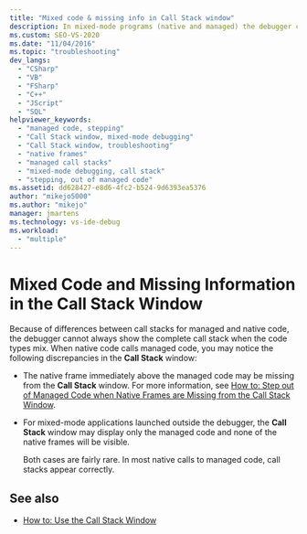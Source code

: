 ```yaml
---
title: "Mixed code & missing info in Call Stack window"
description: In mixed-mode programs (native and managed) the debugger can't always show the complete call stack. Learn the possible discrepancies when native code calls managed code.
ms.custom: SEO-VS-2020
ms.date: "11/04/2016"
ms.topic: "troubleshooting"
dev_langs:
  - "CSharp"
  - "VB"
  - "FSharp"
  - "C++"
  - "JScript"
  - "SQL"
helpviewer_keywords:
  - "managed code, stepping"
  - "Call Stack window, mixed-mode debugging"
  - "Call Stack window, troubleshooting"
  - "native frames"
  - "managed call stacks"
  - "mixed-mode debugging, call stack"
  - "stepping, out of managed code"
ms.assetid: dd628427-e8d6-4fc2-b524-9d6393ea5376
author: "mikejo5000"
ms.author: "mikejo"
manager: jmartens
ms.technology: vs-ide-debug
ms.workload:
  - "multiple"
---
```

# Mixed Code and Missing Information in the Call Stack Window
Because of differences between call stacks for managed and native code, the debugger cannot always show the complete call stack when the code types mix. When native code calls managed code, you may notice the following discrepancies in the **Call Stack** window:

- The native frame immediately above the managed code may be missing from the **Call Stack** window. For more information, see [How to: Step out of Managed Code when Native Frames are Missing from the Call Stack Window](how-to-use-the-call-stack-window.md).

- For mixed-mode applications launched outside the debugger, the **Call Stack** window may display only the managed code and none of the native frames will be visible.

  Both cases are fairly rare. In most native calls to managed code, call stacks appear correctly.

## See also
- [How to: Use the Call Stack Window](../debugger/how-to-use-the-call-stack-window.md)